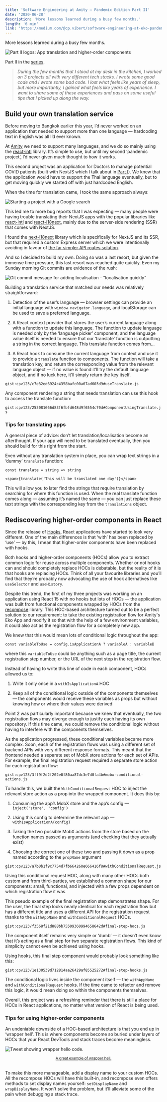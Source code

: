 ```yaml
---
title: 'Software Engineering at Amity — Pandemic Edition Part II'
date: '2020-06-28'
description: 'More lessons learned during a busy few months.'
length: '6 min'
link: 'https://medium.com/@cp.vibert/software-engineering-at-eko-pandemic-edition-part-ii-db7197a8f329'
---
```


More lessons learned during a busy few months.

![Part II logos: App translation and higher-order components](./part-2-logos.png)

Part II in the [series](https://medium.com/@cp.vibert/software-engineering-at-eko-pandemic-edition-part-i-75b8f4f578e6).

> _During the few months that I stood at my desk in the kitchen, I worked on 3 projects all with very different tech stacks. I wrote some good code and I wrote some bad code. I lost what feels like years of sleep, but more importantly, I gained what feels like years of experience.
> I want to share some of these experiences and pass on some useful tips that I picked up along the way._

## Build your own translation service

Before moving to Bangkok earlier this year, I’d never worked on an application that needed to support more than one language — hardcoding text in English was all I’d ever known.

At [Amity](https://amity.co/) we need to support many languages, and we do so mainly using the [react-intl](https://formatjs.io/docs/react-intl/) library. It’s simple to use, but until my second ‘pandemic project’, I’d never given much thought to how it works.

This second project was an application for Doctors to manage potential COVID patients (built with NextJS which I talk about in [Part I](https://medium.com/@cp.vibert/software-engineering-at-eko-pandemic-edition-part-i-75b8f4f578e6)). We knew that the application would have to support the Thai language eventually, but to get moving quickly we started off with just hardcoded English.

When the time for translation came, I took the same approach always:

![Starting a project with a Google search](./google-search.png)

This led me to more bug reports that I was expecting — many people were having trouble translating their NextJS apps with the popular libraries like [react-intl](https://formatjs.io/docs/react-intl/) and [react-i18next](https://github.com/i18next/react-i18next), mainly due to the server-side rendering (SSR) that comes with NextJS.

I found the [next-i18next](https://github.com/isaachinman/next-i18next) library which is specifically for NextJS and its SSR, but that required a custom Express server which we were intentionally avoiding in favour of [the far simpler API routes solution](https://medium.com/@cp.vibert/software-engineering-at-eko-pandemic-edition-part-i-75b8f4f578e6).

And so I decided to build my own. Doing so was a last resort, but given the immense time pressure, this last resort was reached quite quickly. Even my Sunday morning Git commits are evidence of the rush:

![Git commit message for adding localisation - "localisation quickly"](./git-commit-message.png)

Building a translation service that matched our needs was relatively straightforward:

1. Detection of the user’s language — browser settings can provide an initial language with `window.navigator.language`, and localStorage can be used to save a preferred language.

1. A React context provider that stores the user’s current language along with a function to update this language. The function to update language is needed only by the ‘language picker’ component, and the language value itself is needed to ensure that our ‘translate’ function is outputting a string in the correct language. This translate function comes from…

1. A React hook to consume the current language from context and use it to provide a `translate` function to components. The function will take a translation key, and return the corresponding value from the relevant language object — if no value is found it’ll try the default language object, and if no luck here, it’ll simply return the key itself.

`gist:cpv123/c7e32ed6924c4358bafc00a67ad603d9#useTranslate.js`

Any component rendering a string that needs translation can use this hook to access the translate function:

`gist:cpv123/253081666d83f6fbfd648d9f6554c70d#ComponentUsingTranslate.js`

### Tips for translating apps

A general piece of advice: don’t let translation/localisation become an afterthought. If your app will need to be translated eventually, then you should build for this right from the start.

Even without any translation system in place, you can wrap text strings in a ‘dummy’ `translate` function:

    const translate = string => string

    <span>{translate('This will be translated one day')}</span>

This will allow you to later find the strings that require translation by searching for where this function is used. When the real translate function comes along — assuming it’s named the same — you can just replace these text strings with the corresponding key from the `translations` object.

## Rediscovering higher-order components in React

Since the release of [Hooks](https://reactjs.org/docs/hooks-intro.html), React applications have started to look very different. One of the main differences is that ‘with’ has been replaced by ‘use’ — by this, I mean that higher-order components have been replaced with hooks.

Both hooks and higher-order components (HOCs) allow you to extract common logic for reuse across multiple components. Whether or not hooks can and should completely replace HOCs is debatable, but the reality of it is that hooks are replacing HOCs. Think of all your favourite libraries and you’ll find that they’re probably now advocating the use of hook alternatives like `useSelector` and `useHistory`.

Despite this trend, the first of my three projects was working on an application using React 15 with no hooks but lots of HOCs — the application was built from functional components wrapped by HOCs from the [recompose](https://github.com/acdlite/recompose) library. This HOC-based architecture turned out to be a perfect solution to our requirement: to take the existing registration flow for Amity's Eko App and modify it so that with the help of a few environment variables, it could also act as the registration flow for a completely new app.

We knew that this would mean lots of conditional logic throughout the app:

    const variableToUse = config.isApplicationA ? variableA : variableB

where this `variableToUse` could be anything such as a page title, the current registration step number, or the URL of the next step in the registration flow.

Instead of having to write this line of code in each component, HOCs allowed us to:

1. Write it only once in a `withIsApplicationA` HOC

1. Keep all of the conditional logic outside of the components themselves — the components would receive these variables as props but without knowing how or where their values were derived

Point 2 was particularly important because we knew that eventually, the two registration flows may diverge enough to justify each having its own repository. If this time came, we could remove the conditional logic without having to interfere with the components themselves.

As the application progressed, these conditional variables became more complex. Soon, each of the registration flows was using a different set of backend APIs with very different response formats. This meant that the frontend needed a separate set of MobX store actions for each set of APIs. For example, the final registration request required a separate store action for each registration flow:

`gist:cpv123/3ff9f2d2f202e0f80aa87dc3e7d0fa4b#mobx-conditional-actions.js`

To handle this, we built the `WithConditionalRequest` HOC to inject the relevant store action as a prop into the wrapped component. It does this by:

1. Consuming the app’s MobX store and the app’s config — `inject('store', 'config')`

1. Using this config to determine the relevant app — `withIsApplicationA(config)`

1. Taking the two possible MobX actions from the store based on the function names passed as arguments (and checking that they actually exist)

1. Choosing the correct one of these two and passing it down as a prop named according to the `propName` argument

`gist:cpv123/a7b0b1f9c7754d7fb664260e666416f8#withConditionalRequest.js`

Using this conditional request HOC, along with many other HOCs both custom and from third-parties, we established a common shape for our components: small, functional, and injected with a few props dependent on which registration flow it was.

This pseudo example of the final registration step demonstrates shape. For the user, the final step looks nearly identical for each registration flow but has a different title and uses a different API for the registration request thanks to the `withAppName` and `withConditionalRequest` HOCs.

`gist:cpv123/f3568f21d888bb75509360994658642d#final-step-hocs.js`

The component itself remains very simple or ‘dumb’ — it doesn’t even know that it’s acting as a final step for two separate registration flows. This kind of simplicity cannot even be achieved using hooks.

Using hooks, this final step component would probably look something like this:

`gist:cpv123/1e130539d712814aa26429af85525272#final-step-hooks.js`

The conditional logic lives inside the component itself — the `withAppName` and `withConditionalRequest` hooks. If the time came to refactor and remove this logic, it would mean doing so within the components themselves.

Overall, this project was a refreshing reminder that there is still a place for HOCs in React applications, no matter what version of React is being used.

### Tips for using higher-order components

An undeniable downside of a HOC-based architecture is that you end up in ‘wrapper hell’. This is where components become so buried under layers of HOCs that your React DevTools and stack traces become meaningless.

![Tweet showing wrapper hello code.](./wrapper-hell-tweet.png)

<center><small><a href="https://twitter.com/dan_abramov/status/1045107407817461761?ref_src=twsrc%5Etfw%7Ctwcamp%5Etweetembed%7Ctwterm%5E1045110734550589441%7Ctwgr%5E&ref_url=https%3A%2F%2Fcdn.embedly.com%2Fwidgets%2Fmedia.html%3Ftype%3Dtext2Fhtmlkey%3Da19fcc184b9711e1b4764040d3dc5c07schema%3Dtwitterurl%3Dhttps3A%2F%2Ftwitter.com%2Fgrexql%2Fstatus%2F1045110734550589441image%3Dhttps3A%2F%2Fi.embed.ly%2F1%2Fimage3Furl3Dhttps253A252F252Fpbs.twimg.com252Fmedia252FDoD6dSSVAAAvdkO.jpg253Alarge26key3Da19fcc184b9711e1b4764040d3dc5c07">A great example of wrapper hell.</a></small></center><br />

To make this more manageable, add a display name to your custom HOCs. All the recompose HOCs will have this built-in, and recompose even offers methods to set display names yourself: `setDisplayName` and `wrapDisplayName`. It won't solve the problem, but it’ll alleviate some of the pain when debugging a stack trace.
